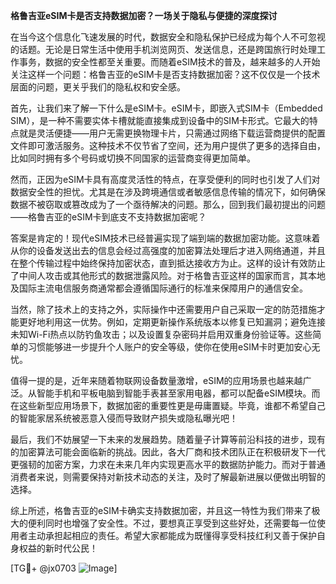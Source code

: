 **格鲁吉亚eSIM卡是否支持数据加密？一场关于隐私与便捷的深度探讨**

在当今这个信息化飞速发展的时代，数据安全和隐私保护已经成为每个人不可忽视的话题。无论是日常生活中使用手机浏览网页、发送信息，还是跨国旅行时处理工作事务，数据的安全性都至关重要。而随着eSIM技术的普及，越来越多的人开始关注这样一个问题：格鲁吉亚的eSIM卡是否支持数据加密？这不仅仅是一个技术层面的问题，更关乎我们的隐私权和安全感。

首先，让我们来了解一下什么是eSIM卡。eSIM卡，即嵌入式SIM卡（Embedded SIM），是一种不需要实体卡槽就能直接集成到设备中的SIM卡形式。它最大的特点就是灵活便捷——用户无需更换物理卡片，只需通过网络下载运营商提供的配置文件即可激活服务。这种技术不仅节省了空间，还为用户提供了更多的选择自由，比如同时拥有多个号码或切换不同国家的运营商变得更加简单。

然而，正因为eSIM卡具有高度灵活性的特点，在享受便利的同时也引发了人们对数据安全性的担忧。尤其是在涉及跨境通信或者敏感信息传输的情况下，如何确保数据不被窃取或篡改成为了一个亟待解决的问题。那么，回到我们最初提出的问题——格鲁吉亚的eSIM卡到底支不支持数据加密呢？

答案是肯定的！现代eSIM技术已经普遍实现了端到端的数据加密功能。这意味着从你的设备发送出去的信息会经过高强度的加密算法处理后才进入网络通道，并且在整个传输过程中始终保持加密状态，直到抵达接收方为止。这样的设计有效防止了中间人攻击或其他形式的数据泄露风险。对于格鲁吉亚这样的国家而言，其本地及国际主流电信服务商通常都会遵循国际通行的标准来保障用户的通信安全。

当然，除了技术上的支持之外，实际操作中还需要用户自己采取一定的防范措施才能更好地利用这一优势。例如，定期更新操作系统版本以修复已知漏洞；避免连接未知Wi-Fi热点以防钓鱼攻击；以及设置复杂密码并启用双重身份验证等。这些简单的习惯能够进一步提升个人账户的安全等级，使你在使用eSIM卡时更加安心无忧。

值得一提的是，近年来随着物联网设备数量激增，eSIM的应用场景也越来越广泛。从智能手机和平板电脑到智能手表甚至家用电器，都可以配备eSIM模块。而在这些新型应用场景下，数据加密的重要性更是毋庸置疑。毕竟，谁都不希望自己的智能家居系统被恶意入侵而导致财产损失或隐私曝光吧！

最后，我们不妨展望一下未来的发展趋势。随着量子计算等前沿科技的进步，现有的加密算法可能会面临新的挑战。因此，各大厂商和技术团队正在积极研发下一代更强韧的加密方案，力求在未来几年内实现更高水平的数据防护能力。而对于普通消费者来说，则需要保持对新技术动态的关注，及时了解最新进展以便做出明智的选择。

综上所述，格鲁吉亚的eSIM卡确实支持数据加密，并且这一特性为我们带来了极大的便利同时也增强了安全性。不过，要想真正享受到这些好处，还需要每一位使用者主动承担起相应的责任。希望大家都能成为既懂得享受科技红利又善于保护自身权益的新时代公民！

[TG💪+ @jx0703 ![Image](https://github.com/user-attachments/assets/dbca1d08-cadb-493c-b0ec-ad6f7a83f270)]